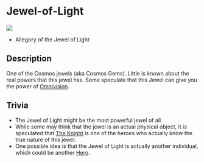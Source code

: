 # Jewel-of-Light

![](https://github.com/ArekusuNaito/kernel-wikia/tree/81b3d6743505ee921d658ed53f83bd0e9327814f/images/JewelOfLight/a.png)

* Allegory of the Jewel of Light

## Description

One of the Cosmos jewels \(aka Cosmos Gems\). Little is known about the real powers that this jewel has. Some speculate that this Jewel can give you the power of [Omnivision](https://github.com/ArekusuNaito/kernel-wikia/tree/81b3d6743505ee921d658ed53f83bd0e9327814f/Omnivision/README.md).

## Trivia

* The Jewel of Light might be the most powerful jewel of all
* While some may think that the jewel is an actual physical object, it is speculated that [The Knight](https://github.com/ArekusuNaito/kernel-wikia/tree/81b3d6743505ee921d658ed53f83bd0e9327814f/The-Knight/README.md) is one of the heroes who actually know the true nature of this jewel.
* One possible idea is that the Jewel of Light is actually another individual, which could be another [Hero](https://github.com/ArekusuNaito/kernel-wikia/tree/81b3d6743505ee921d658ed53f83bd0e9327814f/Hero/README.md).

